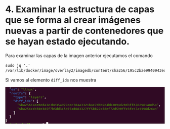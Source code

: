 # 4. Examinar la estructura de capas que se forma al crear imágenes nuevas a partir de contenedores que se hayan estado ejecutando.

Para examinar las capas de la imagen anterior ejecutamos el comando 

```
sudo jq '.' /var/lib/docker/image/overlay2/imagedb/content/sha256/195c2bae9940943ed2869e244a1227064a5f366d70812e888c422490d3cc7837

```

Si vamos al elemento `diff_ids` nos muestra

![](./imgs/4.png)
